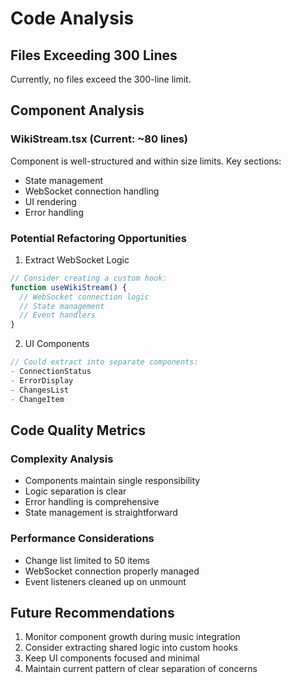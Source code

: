 # Code Analysis

## Files Exceeding 300 Lines
Currently, no files exceed the 300-line limit.

## Component Analysis

### WikiStream.tsx (Current: ~80 lines)
Component is well-structured and within size limits. Key sections:
- State management
- WebSocket connection handling
- UI rendering
- Error handling

### Potential Refactoring Opportunities

1. Extract WebSocket Logic
```typescript
// Consider creating a custom hook:
function useWikiStream() {
  // WebSocket connection logic
  // State management
  // Event handlers
}
```

2. UI Components
```typescript
// Could extract into separate components:
- ConnectionStatus
- ErrorDisplay
- ChangesList
- ChangeItem
```

## Code Quality Metrics

### Complexity Analysis
- Components maintain single responsibility
- Logic separation is clear
- Error handling is comprehensive
- State management is straightforward

### Performance Considerations
- Change list limited to 50 items
- WebSocket connection properly managed
- Event listeners cleaned up on unmount

## Future Recommendations
1. Monitor component growth during music integration
2. Consider extracting shared logic into custom hooks
3. Keep UI components focused and minimal
4. Maintain current pattern of clear separation of concerns
